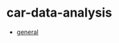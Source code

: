 # car-data-analysis
* [general]([https://github.com/bkim5029/car-data-analysis/1.%20Data%20wrangling.ipynb](https://github.com/bkim5029/car-data-analysis/blob/main/1.%20Data%20wrangling.ipynb))
